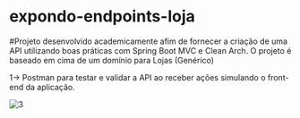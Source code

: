 # expondo-endpoints-loja
#Projeto desenvolvido academicamente afim de fornecer a criação de uma API utilizando boas práticas com Spring Boot MVC e Clean Arch. O projeto é baseado em cima de um domínio para Lojas (Genérico)

1-> Postman para testar e validar a API ao receber ações simulando o front-end da aplicação.

![3](https://user-images.githubusercontent.com/49735129/192840622-f7f744cc-d23e-4b1d-a5e5-3ee2f6a6a399.PNG)

